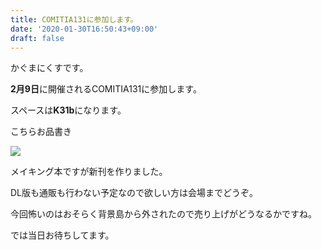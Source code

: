 ```yaml
---
title: COMITIA131に参加します。
date: '2020-01-30T16:50:43+09:00'
draft: false
---
```

かぐまにくすです。

**2月9日**に開催されるCOMITIA131に参加します。

スペースは**K31b**になります。

こちらお品書き

![](/images/uploads/tia1312.jpg)

メイキング本ですが新刊を作りました。

DL版も通販も行わない予定なので欲しい方は会場までどうぞ。

今回怖いのはおそらく背景島から外されたので売り上げがどうなるかですね。

では当日お待ちしてます。
